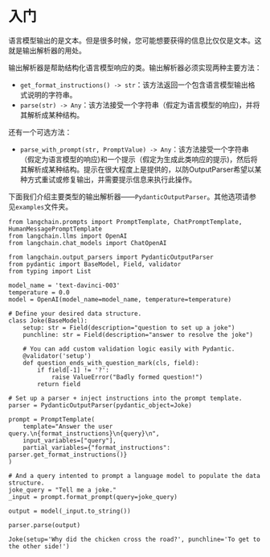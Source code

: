 入门
=========

语言模型输出的是文本。但是很多时候，您可能想要获得的信息比仅仅是文本。这就是输出解析器的用处。

输出解析器是帮助结构化语言模型响应的类。输出解析器必须实现两种主要方法：

* `get_format_instructions() -> str`：该方法返回一个包含语言模型输出格式说明的字符串。
* `parse(str) -> Any`：该方法接受一个字符串（假定为语言模型的响应)，并将其解析成某种结构。

还有一个可选方法：

* `parse_with_prompt(str, PromptValue) -> Any`：该方法接受一个字符串（假定为语言模型的响应)和一个提示（假定为生成此类响应的提示)，然后将其解析成某种结构。提示在很大程度上是提供的，以防OutputParser希望以某种方式重试或修复输出，并需要提示信息来执行此操作。

下面我们介绍主要类型的输出解析器——`PydanticOutputParser`。其他选项请参见`examples`文件夹。

```
from langchain.prompts import PromptTemplate, ChatPromptTemplate, HumanMessagePromptTemplate
from langchain.llms import OpenAI
from langchain.chat_models import ChatOpenAI

from langchain.output_parsers import PydanticOutputParser
from pydantic import BaseModel, Field, validator
from typing import List

```

```
model_name = 'text-davinci-003'
temperature = 0.0
model = OpenAI(model_name=model_name, temperature=temperature)

```

```
# Define your desired data structure.
class Joke(BaseModel):
    setup: str = Field(description="question to set up a joke")
    punchline: str = Field(description="answer to resolve the joke")

    # You can add custom validation logic easily with Pydantic.
    @validator('setup')
    def question_ends_with_question_mark(cls, field):
        if field[-1] != '?':
            raise ValueError("Badly formed question!")
        return field

```

```
# Set up a parser + inject instructions into the prompt template.
parser = PydanticOutputParser(pydantic_object=Joke)

```

```
prompt = PromptTemplate(
    template="Answer the user query.\n{format_instructions}\n{query}\n",
    input_variables=["query"],
    partial_variables={"format_instructions": parser.get_format_instructions()}
)

```

```
# And a query intented to prompt a language model to populate the data structure.
joke_query = "Tell me a joke."
_input = prompt.format_prompt(query=joke_query)

```

```
output = model(_input.to_string())

```

```
parser.parse(output)

```

```
Joke(setup='Why did the chicken cross the road?', punchline='To get to the other side!')

```

